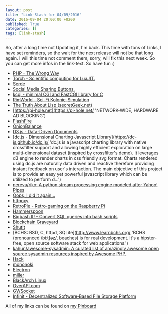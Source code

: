 ```yaml
---
layout: post
title: "Link-Stash for 04/09/2016"
date: 2016-09-04 20:00:00 +0200
published: True
categories: []
tags: [link-stash]
---
```


So, after a long time not Updating it, I'm back. This time with tons of Links, I have set reminders, so the wait for the next release will not be that long again.
I will this time not comment them, sorry, will fix this next week. So you can get more infos in the link-text. So have fun :)

* [PHP - The Wrong Way](http://www.phpthewrongway.com/ 'This website has been created in an attempt to present a pragmatic view on PHP programming. A view dictated by experience and practical consequence rather than popular trends, theory, or academic dogma.')
* [Torch - Scientific computing for LuaJIT.](http://torch.ch/ 'Torch is a scientific computing framework with wide support for machine learning algorithms that puts GPUs first. It is easy to use and efficient, thanks to an easy and fast scripting language, LuaJIT, and an underlying C/CUDA implementation.')
* [Serde](https://serde.rs/ 'Serde is a framework for serializing and deserializing Rust data structures efficiently and generically. ')
* [Social Media Sharing Buttons.](http://sharingbuttons.io/ 'Super fast and easy Social Media Sharing Buttons. No JavaScript. No tracking.')
* [kcgi - minimal CGI and FastCGI library for C](https://kristaps.bsd.lv/kcgi/ 'kcgi is an open source CGI and FastCGI library for C web applications. It is minimal, secure, and auditable—a useful addition to the BCHS application stack.')
* [RimWorld - Sci-Fi Kolonie-Simulation](http://rimworldgame.com/ 'Eine Sci-Fi Kolonie-Simulation, geführt von einer intelligenten Geschichtenerzähler KI.')
* [The Truth About Lisp (secretGeek.net)](http://www.secretgeek.net/lisp_truth 'In which the truth about lisp is revealed, and some alternatives are enumerated.')
* [https://pi-hole.net](https://pi-hole.net/ 'NETWORK-WIDE, HARDWARE AD BLOCKING')
* [FlashFire](https://flashfire.chainfire.eu/ 'FlashFire is the most advanced on-device firmware flasher available for rooted Android devices. It can flash full firmware packages from various manufacturers, as well as apply over-the-air (OTA) and ZIP updates - all while maintaining root, and without using a custom recovery')
* [OnionBalance](https://onionbalance.readthedocs.io/en/latest/ 'The OnionBalance software allows for Tor hidden service requests to be distributed across multiple backend Tor instances. OnionBalance provides load-balancing while also making onion services more resilient and reliable by eliminating single points-of-failure.')
* [D3.js - Data-Driven Documents](https://d3js.org/ 'D3.js is a JavaScript library for manipulating documents based on data. D3 helps you bring data to life using HTML, SVG, and CSS. D3’s emphasis on web standards gives you the full capabilities of modern browsers without tying yourself to a proprietary framework, combining powerful visualization components and a data-driven approach to DOM manipulation.')
* [dc.js - Dimensional Charting Javascript Library](https://dc-js.github.io/dc.js/ 'dc.js is a javascript charting library with native crossfilter support and allowing highly efficient exploration on large multi-dimensional dataset (inspired by crossfilter's demo). It leverages d3 engine to render charts in css friendly svg format. Charts rendered using dc.js are naturally data driven and reactive therefore providing instant feedback on user's interaction. The main objective of this project is to provide an easy yet powerful javascript library which can be utilized to perform d...')
* [nerevu/riko: A python stream processing engine modeled after Yahoo! Pipes](https://github.com/nerevu/riko 'A python stream processing engine modeled after Yahoo! Pipes')
* [Oops, I did it again...](http://blog.dictvm.org/oops-i-did-it-again/ 'I bought another Chromebook Pixel!')
* [httpoxy](https://httpoxy.org/ 'httpoxy is a vulnerability due to be disclosed in July 2016, affecting web applications. ')
* [RetroPie - Retro-gaming on the Raspberry Pi](https://retropie.org.uk/ 'Retro-gaming on the Raspberry Pi')
* [Hammerspoon](http://www.hammerspoon.org/ 'This is a tool for powerful automation of OS X. At its core, Hammerspoon is just a bridge between the operating system and a Lua scripting engine. What gives Hammerspoon its power is a set of extensions that expose specific pieces of system functionality, to the user.')
* [Bigbash It! - Convert SQL queries into bash scripts](http://bigbash.it/ 'Converts your SQL scripts into an autonomous Bash One-liner that can be executed on almost any *nix device to make quick analyses or crunch GB of logfiles. They perform surprisingly well - thanks to the highly optimized unix tools such as sort and (m)awk - and are sometimes even faster than DB queries for larger data sets. You can find more information about BigBash, for instance details on the supported SQL, on the Github page.')
* [Blockchain Graveyard](https://magoo.github.io/Blockchain-Graveyard/ 'These cryptocurrency institutions have suffered intrusions resulting in stolen financials, or shutdown of the product. Nearly all closed down afterward.  ')
* [ShutIt](https://ianmiell.github.io/shutit/ 'Automation framework for programmers')
* [BCHS: BSD, C, httpd, SQLite](http://www.learnbchs.org/ 'BCHS (pronounced /biːtʃəz/, beaches) is for real development. It's a hipster-free, open source software stack for web applications.')
* [kahun/awesome-sysadmin: A curated list of amazingly awesome open source sysadmin resources inspired by Awesome PHP.](https://github.com/kahun/awesome-sysadmin 'A curated list of amazingly awesome open source sysadmin resources inspired by Awesome PHP.')
* [Hack](https://sourcefoundry.org/hack/ 'Hack is hand groomed and optically balanced to be your go-to code face.')
* [mononoki](https://madmalik.github.io/mononoki/ ' a font for programming and code review')
* [Electron](http://electron.atom.io/ 'Build cross platform desktop apps with JavaScript, HTML, and CSS')
* [miller](https://github.com/johnkerl/miller 'Miller is like sed, awk, cut, join, and sort for name-indexed data such as CSV and tabular JSON')
* [BlackArch Linux](https://www.blackarch.org/index.html 'BlackArch Linux is an Arch Linux-based distribution for penetration testers and security researchers')
* [OverAPI.com](http://overapi.com/ 'Collecting All Cheat Sheets')
* [GWSocket](http://gwsocket.io/ 'gwsocket is a standalone, simple, yet powerful RFC6455 compliant WebSocket Server, written in C.')
* [Infinit - Decentralized Software‑Based File Storage Platform](https://infinit.sh/ 'Infinit allows for the creation of flexible, secure and controlled file storage infrastructure on top of public, private or hybrid cloud resources.')

All of my links can be found on [my Pinboard](https://pinboard.in/u:sangyye/t:link-stash/ 'Sangyyes Pinboard: Link Stash' )

